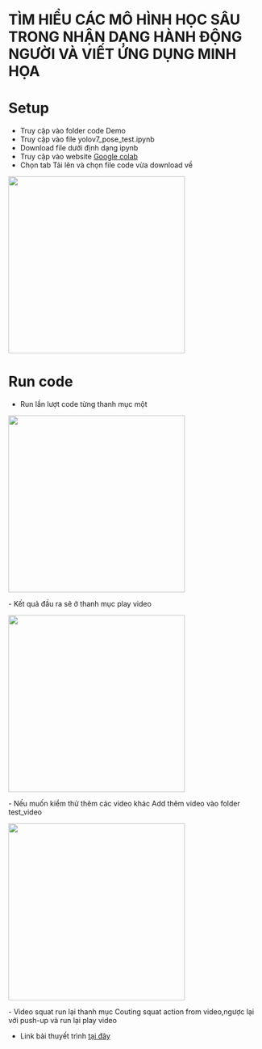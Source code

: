 # TÌM HIỂU CÁC MÔ HÌNH HỌC SÂU TRONG NHẬN DẠNG HÀNH ĐỘNG NGƯỜI VÀ VIẾT ỨNG DỤNG MINH HỌA

# Setup 
- Truy cập vào folder code Demo
- Truy cập vào file yolov7_pose_test.ipynb
- Download file dưới định dạng ipynb
- Truy cập vào website [Google colab](https://colab.research.google.com/) 
- Chọn tab Tải lên và chọn file code vừa download về
<p >
  <img src="https://i.postimg.cc/1X42h7k7/nI5yyxf.png" width="350">
</p>

# Run code
- Run lần lượt code từng thanh mục một
<p >
  <img src="https://i.postimg.cc/kM8h88nb/home.png" width="350">
</p>
- Kết quả đầu ra sẽ ở thanh mục play video
<p >
  <img src="https://i.postimg.cc/W4FxHyP9/dau-ra.png" width="350">
</p>
- Nếu muốn kiểm thử thêm các video khác Add thêm video vào folder test_video
<p >
  <img src="https://i.postimg.cc/WpFx8zvM/add.png" width="350">
</p>
- Video squat run lại thanh mục Couting squat action from video,ngược lại với push-up và run lại play video


- Link bài thuyết trình [tại đây](https://www.canva.com/design/DAFWa7-qjc0/43s1Ndi2ue1PdI7mj_mTEg/view?utm_content=DAFWa7-qjc0&utm_campaign=designshare&utm_medium=link2&utm_source=sharebutton)
